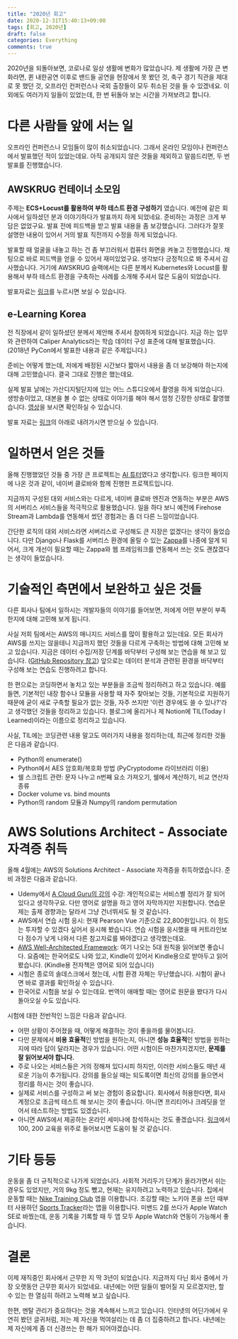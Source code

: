 ```yaml
---
title: "2020년 회고"
date: 2020-12-31T15:40:13+09:00
tags: [회고, 2020년]
draft: false
categories: Everything
comments: true
---
```


2020년을 되돌아보면, 코로나로 일상 생활에 변화가 많았습니다. 제 생활에 가장 큰 변화라면, 퀸 내한공연 이후로 밴드들 공연을 현장에서 못 봤던 것, 축구 경기 직관을 제대로 못 했던 것, 오프라인 컨퍼런스나 국외 출장들이 모두 취소된 것을 들 수 있겠네요. 이외에도 여러가지 일들이 있었는데, 한 번 뒤돌아 보는 시간을 가져보려고 합니다. 

# 다른 사람들 앞에 서는 일

오프라인 컨퍼런스나 모임들이 많이 취소되었습니다. 그래서 온라인 모임이나 컨퍼런스에서 발표했던 적이 있었는데요. 아직 공개되지 않은 것들을 제외하고 말씀드리면, 두 번 발표를 진행했습니다.

## AWSKRUG 컨테이너 소모임

주제는 **ECS+Locust를 활용하여 부하 테스트 환경 구성하기** 였습니다. 예전에 같은 회사에서 일하셨던 분과 이야기하다가 발표까지 하게 되었네요. 준비하는 과정은 크게 부담은 없었구요. 발표 전에 피드백을 받고 발표 내용을 좀 보강했습니다. 그러다가 잘못 설명한 내용이 있어서 거의 발표 직전까지 수정을 하게 되었습니다. 

발표할 때 얼굴을 내놓고 하는 건 좀 부끄러워서 컴퓨터 화면을 켜놓고 진행했습니다. 채팅으로 바로 피드백을 얻을 수 있어서 재미있었구요. 생각보다 긍정적으로 봐 주셔서 감사했습니다. 거기에 AWSKRUG 슬랙에서는 다른 분께서 Kubernetes와 Locust를 활용해서 부하 테스트 환경을 구축하는 사례를 소개해 주셔서 많은 도움이 되었습니다. 

발표자료는 [링크](https://www2.slideshare.net/YungonPark/ecslocust-232571377)를 누르시면 보실 수 있습니다. 

## e-Learning Korea

전 직장에서 같이 일하셨던 분께서 제안해 주셔서 참여하게 되었습니다. 지금 하는 업무와 관련하여 Caliper Analytics라는 학습 데이터 구성 표준에 대해 발표했습니다. (2018년 PyCon에서 발표한 내용과 같은 주제입니다.)

준비는 어떻게 했는데, 저에게 배정된 시간보다 짧아서 내용을 좀 더 보강해야 하는지에 대해 고민했습니다. 결국 그대로 진행은 했는데요. 

실제 발표 날에는 가산디지털단지에 있는 어느 스튜디오에서 촬영을 하게 되었습니다. 생방송이었고, 대본을 볼 수 없는 상태로 이야기를 해야 해서 엄청 긴장한 상태로 촬영했습니다. [영상](https://youtu.be/O5enjAgf29c)을 보시면 확인하실 수 있습니다. 

발표 자료는 [링크](https://edtechkorea.or.kr/fairContents.do?FAIRMENU_IDX=11301&hl=KOR)의 아래로 내려가시면 받으실 수 있습니다. 

# 일하면서 얻은 것들

올해 진행했었던 것들 중 가장 큰 프로젝트는 [AI 튜터](https://www.home-learn.co.kr/homelearn/intro1/Intro103.html)였다고 생각합니다. 링크한 페이지에 나온 것과 같이, 네이버 클로바와 함께 진행한 프로젝트입니다. 

지금까지 구성된 대외 서비스와는 다르게, 네이버 클로바 엔진과 연동하는 부분은 AWS의 서버리스 서비스들을 적극적으로 활용했습니다. 일을 하다 보니 예전에 Firehose Stream과 Lambda를 연동해서 썼던 경험과는 좀 더 다른 느낌이었습니다. 

간단한 로직의 대외 서비스라면 서버리스로 구성해도 큰 지장은 없겠다는 생각이 들었습니다. 다만 Django나 Flask를 서버리스 환경에 올릴 수 있는 [Zappa](https://github.com/Miserlou/Zappa)를 나중에 알게 되어서, 크게 개선이 필요할 때는 Zappa와 웹 프레임워크를 연동해서 쓰는 것도 괜찮겠다는 생각이 들었습니다. 

# 기술적인 측면에서 보완하고 싶은 것들

다른 회사나 팀에서 일하시는 개발자들의 이야기를 들어보면, 저에게 어떤 부분이 부족한지에 대해 고민해 보게 됩니다. 

사실 저희 팀에서는 AWS의 매니지드 서비스를 많이 활용하고 있는데요. 모든 회사가 AWS를 쓰지는 않을테니 지금까지 했던 것들을 다르게 구축하는 방법에 대해 고민해 보고 있습니다. 지금은 데이터 수집/저장 단계를 바닥부터 구성해 보는 연습을 해 보고 있습니다. ([GitHub Repository 참고](https://github.com/rubysoho07/collect-data-from-scratch)) 앞으로는 데이터 분석과 관련된 환경을 바닥부터 구성해 보는 연습도 진행하려고 합니다.

한 편으로는 코딩하면서 놓치고 있는 부분들을 조금씩 정리하려고 하고 있습니다. 예를 들면, 기본적인 내장 함수나 모듈을 사용할 때 자주 찾아보는 것들, 기본적으로 지원하기 때문에 굳이 새로 구축할 필요가 없는 것들, 자주 쓰지만 '이런 경우에도 쓸 수 있나?'라고 생각했던 것들을 정리하고 있습니다. 블로그에 올리거나 제 Notion에 TIL(Today I Learned)이라는 이름으로 정리하고 있습니다. 

사실, TIL에는 코딩관련 내용 말고도 여러가지 내용을 정리하는데, 최근에 정리한 것들은 다음과 같습니다.

* Python의 enumerate()
* Python에서 AES 암호화/복호화 방법 (PyCryptodome 라이브러리 이용)
* 쉘 스크립트 관련: 문자 나누고 n번째 요소 가져오기, 쉘에서 계산하기, 비교 연산자 종류
* Docker volume vs. bind mounts
* Python의 random 모듈과 Numpy의 random permutation

# AWS Solutions Architect - Associate 자격증 취득

올해 4월에는 AWS의 Solutions Architect - Associate 자격증을 취득하였습니다. 준비 과정은 다음과 같습니다.

* Udemy에서 [A Cloud Guru의 강의](https://www.udemy.com/course/aws-certified-solutions-architect-associate/) 수강: 개인적으로는 서비스별 정리가 잘 되어있다고 생각하구요. 다만 영어로 설명을 하고 영어 자막까지만 지원합니다. 연습문제는 출제 경향과는 달라서 그냥 건너뛰셔도 될 것 같습니다.  
* AWS에서 연습 시험 응시: 현재 Pearson Vue 기준으로 22,800원입니다. 이 정도는 투자할 수 있겠다 싶어서 응시해 봤습니다. 연습 시험을 응시했을 때 커트라인보다 점수가 낮게 나와서 다른 참고자료를 봐야겠다고 생각했는데요. 
* [AWS Well-Architected Framework](https://aws.amazon.com/ko/architecture/well-architected/): 여기 나오는 5대 원칙을 읽어보면 좋습니다. 요즘에는 한국어로도 나와 있고, Kindle이 있어서 Kindle용으로 받아두고 읽어봤습니다. (Kindle용 전자책은 영어로 되어 있습니다)
* 시험은 종로의 솔데스크에서 쳤는데, 시험 환경 자체는 무난했습니다. 시험이 끝나면 바로 결과를 확인하실 수 있습니다.
* 한국어로 시험을 보실 수 있는데요. 번역이 애매할 때는 영어로 원문을 봤다가 다시 돌아오실 수도 있습니다. 

시험에 대한 전반적인 느낌은 다음과 같습니다. 

* 어떤 상황이 주어졌을 때, 어떻게 해결하는 것이 좋을까를 물어봅니다. 
* 다만 문제에서 **비용 효율적**인 방법을 원하는지, 아니면 **성능 효율적**인 방법을 원하는지에 따라 답이 달라지는 경우가 있습니다. 어떤 시험이든 마찬가지겠지만, **문제를 잘 읽어보셔야 합니다.**
* 주로 나오는 서비스들은 거의 정해져 있다시피 하지만, 이러한 서비스들도 매년 새로운 기능이 추가됩니다. 강의를 들으실 때는 되도록이면 최신의 강의를 들으면서 정리를 하시는 것이 좋습니다. 
* 실제로 서비스를 구성하고 써 보는 경험이 중요합니다. 회사에서 허용한다면, 회사 계정으로 조금씩 테스트 해 보시는 것이 좋습니다. 아니면 프리티어나 크레딧을 얻어서 테스트하는 방법도 있겠습니다.
* 아니면 AWS에서 제공하는 온라인 세미나에 참석하시는 것도 좋겠습니다. [링크](https://aws.amazon.com/ko/about-aws/events/)에서 100, 200 교육을 위주로 들어보시면 도움이 될 것 같습니다.

# 기타 등등

운동을 좀 더 규칙적으로 나가게 되었습니다. 사회적 거리두기 단계가 올라가면서 쉬는 경우도 있었지만, 거의 9kg 정도 뺐고, 현재는 유지하려고 노력하고 있습니다. 집에서 운동할 때는 [Nike Training Club](https://www.nike.com/kr/ko_kr/c/nike-plus/training-app) 앱을 이용합니다. 조깅할 때는 노키아 폰을 쓰던 때부터 사용하던 [Sports Tracker](https://www.sports-tracker.com/)라는 앱을 이용합니다. 미밴드 2를 쓰다가 Apple Watch SE로 바꿨는데, 운동 기록을 기록할 때 두 앱 모두 Apple Watch와 연동이 가능해서 좋습니다. 

# 결론

이제 재직중인 회사에서 근무한 지 딱 3년이 되었습니다. 지금까지 다닌 회사 중에서 가장 오랫동안 근무한 회사가 되었네요. 내년에는 어떤 일들이 벌어질 지 모르겠지만, 할 수 있는 한 열심히 하려고 노력해 보고 싶습니다. 

한편, 멘탈 관리가 중요하다는 것을 계속해서 느끼고 있습니다. 인터넷의 어딘가에서 우연히 봤던 글귀처럼, 저는 제 자신을 먹여살리는 데 좀 더 집중하려고 합니다. 내년에는 제 자신에게 좀 더 신경쓰는 한 해가 되어야겠습니다.